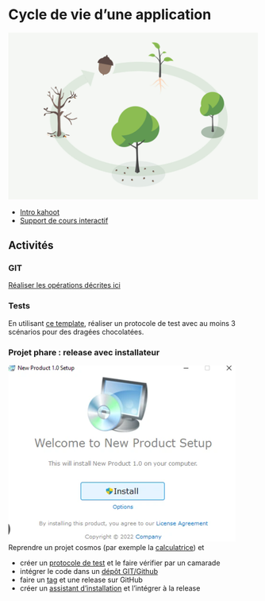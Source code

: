 # Cycle de vie d’une application

![lifecycle.jpg](lifecycle.jpg)

- [Intro kahoot](https://create.kahoot.it/share/presenter-un-nouveau-sujet-dans-l-enseignement-superieur/bd47d8a3-3860-4b62-8c82-b8eee54819db)
- [Support de cours interactif](../supports/lifecycle.md)

## Activités

### GIT
[Réaliser les opérations décrites ici](../supports/lifecycle.md#git)

### Tests
En utilisant [ce template](../supports/assets/TestsFonctionnelsSucrerie.docx), réaliser un protocole de test avec au moins 3
scénarios pour des dragées chocolatées.

### Projet phare : release avec installateur
![install.png](install.png)
Reprendre un projet cosmos (par exemple la [calculatrice](../thematiques/03-cosmos.md#projet-phare--calculatrice)) et
- créer un [protocole de test](../supports/lifecycle.md#-tests) et le faire vérifier par un camarade
- intégrer le code dans un [dépôt GIT/Github](../supports/lifecycle.md#git)
- faire un [tag](../supports/lifecycle.md#étape-1--ajouter-un-tag-localement) et une release sur GitHub
- créer un [assistant d’installation](../supports/lifecycle.md#déploiement) et l’intégrer à la release





